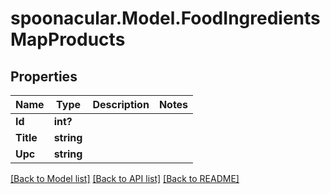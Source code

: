 # spoonacular.Model.FoodIngredientsMapProducts
## Properties

Name | Type | Description | Notes
------------ | ------------- | ------------- | -------------
**Id** | **int?** |  | 
**Title** | **string** |  | 
**Upc** | **string** |  | 

[[Back to Model list]](../README.md#documentation-for-models) [[Back to API list]](../README.md#documentation-for-api-endpoints) [[Back to README]](../README.md)

